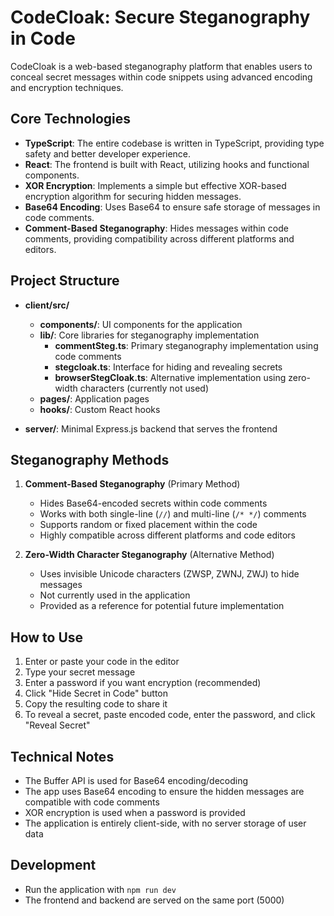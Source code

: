 # CodeCloak: Secure Steganography in Code

CodeCloak is a web-based steganography platform that enables users to conceal secret messages within code snippets using advanced encoding and encryption techniques.

## Core Technologies

- **TypeScript**: The entire codebase is written in TypeScript, providing type safety and better developer experience.
- **React**: The frontend is built with React, utilizing hooks and functional components.
- **XOR Encryption**: Implements a simple but effective XOR-based encryption algorithm for securing hidden messages.
- **Base64 Encoding**: Uses Base64 to ensure safe storage of messages in code comments.
- **Comment-Based Steganography**: Hides messages within code comments, providing compatibility across different platforms and editors.

## Project Structure

- **client/src/**
  - **components/**: UI components for the application
  - **lib/**: Core libraries for steganography implementation
    - **commentSteg.ts**: Primary steganography implementation using code comments
    - **stegcloak.ts**: Interface for hiding and revealing secrets
    - **browserStegCloak.ts**: Alternative implementation using zero-width characters (currently not used)
  - **pages/**: Application pages
  - **hooks/**: Custom React hooks
  
- **server/**: Minimal Express.js backend that serves the frontend

## Steganography Methods

1. **Comment-Based Steganography** (Primary Method)
   - Hides Base64-encoded secrets within code comments
   - Works with both single-line (`//`) and multi-line (`/* */`) comments
   - Supports random or fixed placement within the code
   - Highly compatible across different platforms and code editors

2. **Zero-Width Character Steganography** (Alternative Method)
   - Uses invisible Unicode characters (ZWSP, ZWNJ, ZWJ) to hide messages
   - Not currently used in the application
   - Provided as a reference for potential future implementation

## How to Use

1. Enter or paste your code in the editor
2. Type your secret message
3. Enter a password if you want encryption (recommended)
4. Click "Hide Secret in Code" button
5. Copy the resulting code to share it
6. To reveal a secret, paste encoded code, enter the password, and click "Reveal Secret"

## Technical Notes

- The Buffer API is used for Base64 encoding/decoding
- The app uses Base64 encoding to ensure the hidden messages are compatible with code comments
- XOR encryption is used when a password is provided
- The application is entirely client-side, with no server storage of user data

## Development

- Run the application with `npm run dev`
- The frontend and backend are served on the same port (5000)